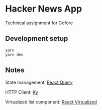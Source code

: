 # Hacker News App

Technical assignment for Gofore

## Development setup
    yarn
    yarn dev

## Notes

State management: [React Query](https://tanstack.com/query/v3/)

HTTP Client: [Ky](https://github.com/sindresorhus/ky)

Virtualized list component: [React Virtualized](https://github.com/bvaughn/react-virtualized)
